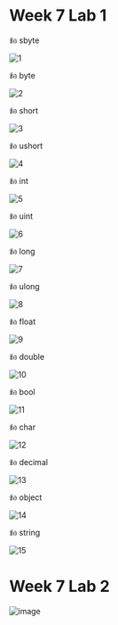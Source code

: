 # Week 7 Lab 1 #

ข้อ sbyte 

![1](https://user-images.githubusercontent.com/91675464/156405482-e85745bc-7283-4855-8a4f-d5cb36b559aa.png)

ข้อ byte 

![2](https://user-images.githubusercontent.com/91675464/156406129-bd91f7b1-2966-4bbb-9054-79ec3b77c7e6.png)

ข้อ short 

![3](https://user-images.githubusercontent.com/91675464/156406420-fb2f15a2-f274-459b-b195-f5a8d02b7a26.png)

      
ข้อ ushort 

![4](https://user-images.githubusercontent.com/91675464/156406526-436d9b87-abbd-4f6d-899a-17498682b8fd.png)
      
ข้อ int 

![5](https://user-images.githubusercontent.com/91675464/156406545-9d181694-5bfc-4b70-8714-faacf19ab471.png)
      
ข้อ uint 
 
![6](https://user-images.githubusercontent.com/91675464/156406627-fa29bc5d-4e58-49be-b034-d39520cc7cf7.png)

ข้อ long 

![7](https://user-images.githubusercontent.com/91675464/156406669-6940131d-bf73-49ad-bd02-e0c92b22f97f.png)
     
ข้อ ulong 

![8](https://user-images.githubusercontent.com/91675464/156406730-7d34b520-b60a-4728-94ba-9c296f0781d2.png)

ข้อ float 

![9](https://user-images.githubusercontent.com/91675464/156406758-9835e30c-a9d2-4975-8668-1a24ab6b40ad.png)

ข้อ double 

![10](https://user-images.githubusercontent.com/91675464/156406783-6c0ac814-3836-4aa7-90ba-91850ebde085.png)

ข้อ bool

![11](https://user-images.githubusercontent.com/91675464/156406808-3d75e20a-7ea4-49d2-bd16-a70b05295061.png)

ข้อ char

![12](https://user-images.githubusercontent.com/91675464/156406819-4514e24b-daf6-4fe8-9240-5f00190baab5.png)

ข้อ decimal 

![13](https://user-images.githubusercontent.com/91675464/156406853-111db0b2-5192-4c61-92b6-3addabd7188c.png)


ข้อ object 

![14](https://user-images.githubusercontent.com/91675464/156406888-1de90646-748f-4b02-b9fe-6e9601e4f098.png)

ข้อ string 

![15](https://user-images.githubusercontent.com/91675464/156406902-389e5a1b-e74e-4895-b3c8-14d71ae7010c.png)

# Week 7 Lab 2 #

![image](https://user-images.githubusercontent.com/91675464/156407977-ac2b9ee0-3333-4ff8-87a2-cc4ebb4f38db.png)
